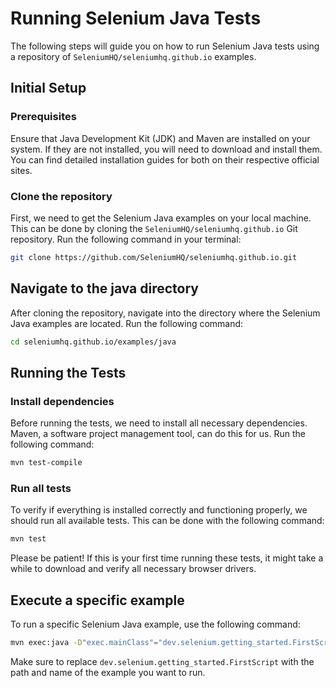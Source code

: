 # Running Selenium Java Tests
The following steps will guide you on how to 
run Selenium Java tests using a repository 
of `SeleniumHQ/seleniumhq.github.io` examples.

## Initial Setup

### Prerequisites

Ensure that Java Development Kit (JDK) and Maven 
are installed on your system. If they are not installed, 
you will need to download and install them. You can 
find detailed installation guides for both on their 
respective official sites.

### Clone the repository
First, we need to get the Selenium Java examples 
on your local machine. This can be done by 
cloning the `SeleniumHQ/seleniumhq.github.io` Git repository. 
Run the following command in your terminal:

```bash
git clone https://github.com/SeleniumHQ/seleniumhq.github.io.git
```
## Navigate to the java directory
After cloning the repository, navigate into the 
directory where the Selenium Java examples are 
located. Run the following command:

```bash
cd seleniumhq.github.io/examples/java
```

## Running the Tests
### Install dependencies
Before running the tests, we need to install all 
necessary dependencies. Maven, a software 
project management tool, can do this for us. 
Run the following command:

```bash
mvn test-compile
```

### Run all tests
To verify if everything is installed correctly and 
functioning properly, we should run all 
available tests. This can be done with the following command:

```bash
mvn test
```

Please be patient! If this is your first time running these tests, 
it might take a while to download and verify all necessary browser drivers.

## Execute a specific example
To run a specific Selenium Java example, use the following command:
```bash
mvn exec:java -D"exec.mainClass"="dev.selenium.getting_started.FirstScript" -D"exec.classpathScope"=test
```

Make sure to replace `dev.selenium.getting_started.FirstScript` with the path and name of the example you want to run.